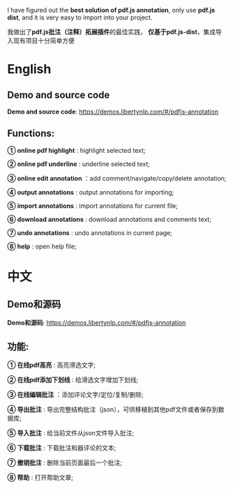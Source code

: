 I have figured out the **best solution of pdf.js annotation**, 
only use **pdf.js dist**, and it is very easy to import into your project. 

我做出了**pdf.js批注（注释）拓展插件**的最佳实践，
**仅基于pdf.js-dist**，集成导入现有项目十分简单方便

# English

## Demo and source code
**Demo and source code**: https://demos.libertynlp.com/#/pdfjs-annotation


## Functions:
**① online pdf highlight** : highlight selected text; 

**② online pdf underline** : underline selected text; 

**③ online edit annotation** ：add comment/navigate/copy/delete annotation;

**④ output annotations** : output annotations for importing; 

**⑤ import annotations** : import annotations for current file; 

**⑥ download annotations** : download annotations and comments text; 

**⑦ undo annotations** : undo annotations in current page; 

**⑧ help** : open help file;

# 中文
## Demo和源码
**Demo和源码**: https://demos.libertynlp.com/#/pdfjs-annotation


## 功能:
**① 在线pdf高亮** : 高亮滑选文字; 

**② 在线pdf添加下划线** : 给滑选文字增加下划线; 

**③ 在线编辑批注** ：添加评论文字/定位/复制/删除;

**④ 导出批注** : 导出完整结构批注（json），可供移植到其他pdf文件或者保存到数据库; 

**⑤ 导入批注** : 给当前文件从json文件导入批注; 

**⑥ 下载批注** : 下载批注和器评论的文本; 

**⑦ 撤销批注** : 删除当前页面最后一个批注; 

**⑧ 帮助** : 打开帮助文章;
